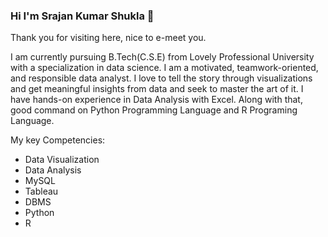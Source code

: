 ### Hi I'm Srajan Kumar Shukla 👋
Thank you for visiting here, nice to e-meet you.

I am currently pursuing B.Tech(C.S.E) from Lovely Professional University with a specialization in data science. I am a motivated, teamwork-oriented, and responsible data analyst. I love to tell the story through visualizations and get meaningful insights from data and seek to master the art of it. I have hands-on experience in Data Analysis with Excel. Along with that, good command on Python Programming Language and R Programing Language.

My key Competencies:
- Data Visualization
- Data Analysis
- MySQL
- Tableau
- DBMS
- Python
- R



